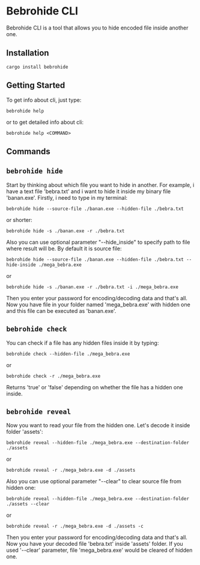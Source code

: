 # Bebrohide CLI

Bebrohide CLI is a tool that allows you to hide encoded file inside another one.

## Installation

```shell
cargo install bebrohide
```

## Getting Started

To get info about cli, just type:

```shell
bebrohide help
```

or to get detailed info about cli:

```shell
bebrohide help <COMMAND>
```

## Commands

## `bebrohide hide`

Start by thinking about which file you want to hide in another. For example, i have a text file 'bebra.txt' and i want to hide it inside my binary file 'banan.exe'. Firstly, i need to type in my terminal:

```shell
bebrohide hide --source-file ./banan.exe --hidden-file ./bebra.txt
```

or shorter:

```shell
bebrohide hide -s ./banan.exe -r ./bebra.txt
```

Also you can use optional parameter "--hide_inside" to specify path to file where result will be. By default it is source file:

```shell
bebrohide hide --source-file ./banan.exe --hidden-file ./bebra.txt --hide-inside ./mega_bebra.exe
```

or

```shell
bebrohide hide -s ./banan.exe -r ./bebra.txt -i ./mega_bebra.exe
```

Then you enter your password for encoding/decoding data and that's all. Now you have file in your folder named 'mega_bebra.exe' with hidden one and this file can be executed as 'banan.exe'.

## `bebrohide check`

You can check if a file has any hidden files inside it by typing:

```shell
bebrohide check --hidden-file ./mega_bebra.exe
```

or

```shell
bebrohide check -r ./mega_bebra.exe
```

Returns 'true' or 'false' depending on whether the file has a hidden one inside.

## `bebrohide reveal`

Now you want to read your file from the hidden one. Let's decode it inside folder 'assets':

```shell
bebrohide reveal --hidden-file ./mega_bebra.exe --destination-folder ./assets
```

or

```shell
bebrohide reveal -r ./mega_bebra.exe -d ./assets
```

Also you can use optional parameter "--clear" to clear source file from hidden one:

```shell
bebrohide reveal --hidden-file ./mega_bebra.exe --destination-folder ./assets --clear
```

or

```shell
bebrohide reveal -r ./mega_bebra.exe -d ./assets -c
```

Then you enter your password for encoding/decoding data and that's all. Now you have your decoded file 'bebra.txt' inside 'assets' folder. If you used '--clear' parameter, file 'mega_bebra.exe' would be cleared of hidden one.
